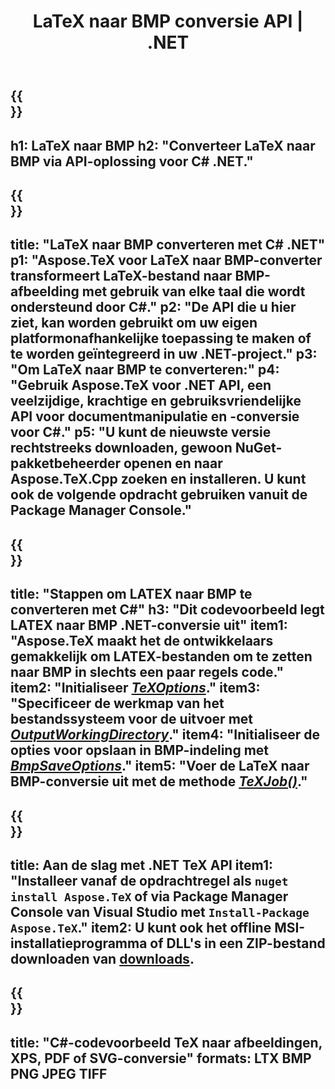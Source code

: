 ﻿---
translation: true
template: /_templates/_conversion-child-net.md
title: LaTeX naar BMP conversie API | .NET
description: LaTeX naar BMP conversie functionaliteit. Integreer deze on-premise .NET-bibliotheek in uw project of gebruik platformonafhankelijke applicaties om LaTeX naar BMP te converteren.
keywords: latex naar bmp api-net, latex2bmp integreer c#
url: /net/conversion/latex-to-bmp/
family: tex
platformtag: net
feature: conversion
informat: LATEX
outformat: BMP
otherformats: PNG JPEG TIFF PDF SVG XPS
---

{{<section banner>}}
---
h1: LaTeX naar BMP
h2: "Converteer LaTeX naar BMP via API-oplossing voor C# .NET."
---

{{<section overview>}}
---
title: "LaTeX naar BMP converteren met C# .NET"
p1: "Aspose.TeX voor LaTeX naar BMP-converter transformeert LaTeX-bestand naar BMP-afbeelding met gebruik van elke taal die wordt ondersteund door C#."
p2: "De API die u hier ziet, kan worden gebruikt om uw eigen platformonafhankelijke toepassing te maken of te worden geïntegreerd in uw .NET-project."
p3: "Om LaTeX naar BMP te converteren:"
p4: "Gebruik Aspose.TeX voor .NET API, een veelzijdige, krachtige en gebruiksvriendelijke API voor documentmanipulatie en -conversie voor C#."
p5: "U kunt de nieuwste versie rechtstreeks downloaden, gewoon NuGet-pakketbeheerder openen en naar Aspose.TeX.Cpp zoeken en installeren. U kunt ook de volgende opdracht gebruiken vanuit de Package Manager Console."
---

{{<section feature1>}}
---
title: "Stappen om LATEX naar BMP te converteren met C#"
h3: "Dit codevoorbeeld legt LATEX naar BMP .NET-conversie uit"
item1: "Aspose.TeX maakt het de ontwikkelaars gemakkelijk om LATEX-bestanden om te zetten naar BMP in slechts een paar regels code."
item2: "Initialiseer [*TeXOptions*](https://reference.aspose.com/tex/net/aspose.tex/texoptions/)."
item3: "Specificeer de werkmap van het bestandssysteem voor de uitvoer met [*OutputWorkingDirectory*](https://reference.aspose.com/tex/net/aspose.tex/texoptions/outputworkingdirectory/)."
item4: "Initialiseer de opties voor opslaan in BMP-indeling met [*BmpSaveOptions*](https://reference.aspose.com/tex/net/aspose.tex.presentation.image/bmpsaveoptions/)."
item5: "Voer de LaTeX naar BMP-conversie uit met de methode [*TeXJob()*](https://reference.aspose.com/tex/net/aspose.tex/texjob/)."
---

{{<section feature2>}}
---
title: Aan de slag met .NET TeX API
item1: "Installeer vanaf de opdrachtregel als ```nuget install Aspose.TeX``` of via Package Manager Console van Visual Studio met ```Install-Package Aspose.TeX```."
item2: U kunt ook het offline MSI-installatieprogramma of DLL's in een ZIP-bestand downloaden van [downloads](https://releases.aspose.com/tex/net).
---

{{<section widget>}}
---
title: "C#-codevoorbeeld TeX naar afbeeldingen, XPS, PDF of SVG-conversie"
formats: LTX BMP PNG JPEG TIFF
---

